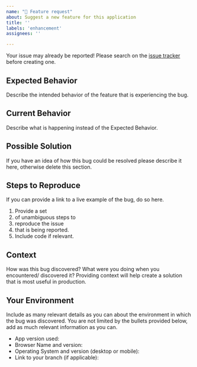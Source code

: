 ```yaml
---
name: "🚀 Feature request"
about: Suggest a new feature for this application
title: ''
labels: 'enhancement'
assignees: ''

---
```


Your issue may already be reported!
Please search on the [issue tracker](../) before creating one.

## Expected Behavior
Describe the intended behavior of the feature that is experiencing the bug.

## Current Behavior
Describe what is happening instead of the Expected Behavior.

## Possible Solution
If you have an idea of how this bug could be resolved please describe it here, otherwise delete this section.

## Steps to Reproduce
If you can provide a link to a live example of the bug, do so here.

1. Provide a set
2. of unambiguous steps to
3. reproduce the issue
4. that is being reported.
5. Include code if relevant.

## Context
How was this bug discovered? What were you doing when you encountered/ discovered it?
Providing context will help create a solution that is most useful in production.

## Your Environment
Include as many relevant details as you can about the environment in which the bug was discovered.
You are not limited by the bullets provided below, add as much relevant information as you can.

* App version used:
* Browser Name and version:
* Operating System and version (desktop or mobile):
* Link to your branch (if applicable):
